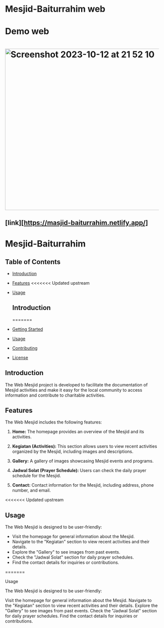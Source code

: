 # Mesjid-Baiturrahim web

# Demo web

# <img width="528" alt="Screenshot 2023-10-12 at 21 52 10" src="https://github.com/kodeman274/Mesjid-Baiturrahim/assets/99820483/cfc10838-16e4-49f3-93a0-c4ca5e260f81">

## [link][https://masjid-baiturrahim.netlify.app/]

# Mesjid-Baiturrahim

## Table of Contents

- [Introduction](#introduction)
- [Features](#features)
  <<<<<<< Updated upstream
- [Usage](#usage)

  ## Introduction

  =======

- [Getting Started](#getting-started)
- [Usage](#usage)
- [Contributing](#contributing)
- [License](#license)

## Introduction

The Web Mesjid project is developed to facilitate the documentation of Mesjid activities and make it easy for the local community to access information and contribute to charitable activities.

## Features

The Web Mesjid includes the following features:

1. **Home:** The homepage provides an overview of the Mesjid and its activities.

2. **Kegiatan (Activities):** This section allows users to view recent activities organized by the Mesjid, including images and descriptions.

3. **Gallery:** A gallery of images showcasing Mesjid events and programs.

4. **Jadwal Solat (Prayer Schedule):** Users can check the daily prayer schedule for the Mesjid.

5. **Contact:** Contact information for the Mesjid, including address, phone number, and email.

<<<<<<< Updated upstream

## Usage

<p>The Web Mesjid is designed to be user-friendly:</p>
<ul>
  <li>Visit the homepage for general information about the Mesjid.
</li>
  <li>Navigate to the "Kegiatan" section to view recent activities and their details.
</li>
  <li>Explore the "Gallery" to see images from past events.
</li>
  <li>Check the "Jadwal Solat" section for daily prayer schedules.
</li>
  <li>Find the contact details for inquiries or contributions.
  </li>
</ul>
=======

Usage

The Web Mesjid is designed to be user-friendly:

Visit the homepage for general information about the Mesjid.
Navigate to the "Kegiatan" section to view recent activities and their details.
Explore the "Gallery" to see images from past events.
Check the "Jadwal Solat" section for daily prayer schedules.
Find the contact details for inquiries or contributions.
